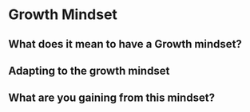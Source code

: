 # Growth Mindset

## What does it mean to have a Growth mindset?

## Adapting to the growth mindset

## What are you gaining from this mindset? 
